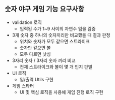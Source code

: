 ## 숫자 야구 게임 기능 요구사항
* validation 로직
  * 입력된 수가 1~9 사이의 자연수 임을 검증
* 3개 숫자 중 하나의 숫자끼리만 비교했을 때 결과 판정
  * 위치와 숫자가 모두 같으면 스트라이크
  * 숫자만 같으면 볼
  * 모두 다르면 낫싱
* 3자리 숫자 / 3자리 숫자 끼리 비교
  * 전체 스트라이크와 볼이 몇 개 인지 판별
* UI 로직
  * 입/출력 Utils 구현
* 게임 스타터
  * UI 및 핵심 로직을 사용해 게임 진행 로직 구현
